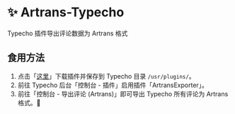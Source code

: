 # ✨ Artrans-Typecho

Typecho 插件导出评论数据为 Artrans 格式

## 食用方法

1. 点击「[这里](https://github.com/ArtalkJS/Artrans-Typecho/archive/refs/heads/main.zip)」下载插件并保存到 Typecho 目录 `/usr/plugins/`。
2. 前往 Typecho 后台「控制台 - 插件」启用插件「ArtransExporter」。
3. 前往「控制台 - 导出评论 (Artrans)」即可导出 Typecho 所有评论为 Artrans 格式。🚀
